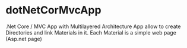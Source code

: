 # dotNetCorMvcApp
.Net Core / MVC App with Multilayered Architecture
App allow to create Directories and link Materials in it.
Each Material is a simple web page (Asp.net page)
